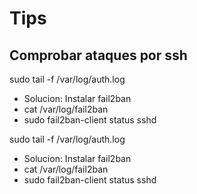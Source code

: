 # Tips

## Comprobar ataques por ssh

sudo tail -f /var/log/auth.log

- Solucion: Instalar fail2ban
- cat /var/log/fail2ban
- sudo fail2ban-client status sshd

sudo tail -f /var/log/auth.log

- Solucion: Instalar fail2ban
- cat /var/log/fail2ban
- sudo fail2ban-client status sshd
